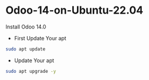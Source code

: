 # Odoo-14-on-Ubuntu-22.04
Install Odoo 14.0

- First Update Your apt
```bash
sudo apt update
```
- Update Your apt
```bash
sudo apt upgrade -y
```
